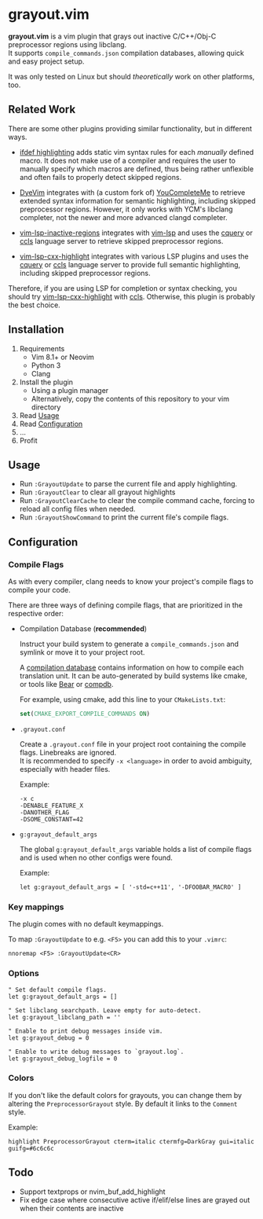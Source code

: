# grayout.vim

**grayout.vim** is a vim plugin that grays out inactive C/C++/Obj-C preprocessor regions using libclang.<br/>
It supports `compile_commands.json` compilation databases, allowing quick and easy project setup.

It was only tested on Linux but should *theoretically* work on other platforms, too.


## Related Work
There are some other plugins providing similar functionality, but in different ways.

* [ifdef highlighting][ifdefhighlighting] adds static vim syntax rules for each *manually* defined macro. It does not make use of a compiler and requires the user to manually specify which macros are defined, thus being rather unflexible and often fails to properly detect skipped regions.

* [DyeVim][DyeVim] integrates with (a custom fork of) [YouCompleteMe][ycm] to retrieve extended syntax information for semantic highlighting, including skipped preprocessor regions.
However, it only works with YCM's libclang completer, not the newer and more advanced clangd completer.

* [vim-lsp-inactive-regions][lspregions] integrates with [vim-lsp][vimlsp] and uses the [cquery][cquery] or [ccls][ccls] language server to retrieve skipped preprocessor regions.

* [vim-lsp-cxx-highlight][vimlspcxx] integrates with various LSP plugins and uses the [cquery][cquery] or [ccls][ccls] language server to provide full semantic highlighting, including skipped preprocessor regions.

Therefore, if you are using LSP for completion or syntax checking, you should
try [vim-lsp-cxx-highlight][vimlspcxx] with [ccls][ccls]. Otherwise, this plugin is probably the best choice.


## Installation

1. Requirements
    * Vim 8.1+ or Neovim
    * Python 3
    * Clang
2. Install the plugin
    * Using a plugin manager
    * Alternatively, copy the contents of this repository to your vim directory
3. Read [Usage](#usage)
4. Read [Configuration](#configuration)
5. ...
6. Profit


## Usage

* Run `:GrayoutUpdate` to parse the current file and apply highlighting.
* Run `:GrayoutClear` to clear all grayout highlights
* Run `:GrayoutClearCache` to clear the compile command cache, forcing to reload all config files when needed.
* Run `:GrayoutShowCommand` to print the current file's compile flags.


## Configuration

### Compile Flags

As with every compiler, clang needs to know your project's compile flags to compile your code.

There are three ways of defining compile flags, that are prioritized in the respective order:

* Compilation Database (**recommended**)

    Instruct your build system to generate a `compile_commands.json` and symlink or move it to your project root.

    A [compilation database][clangdatabase] contains information on how to compile each translation unit. It can be auto-generated by build systems like cmake, or tools like [Bear][bear] or [compdb][compdb].

    For example, using cmake, add this line to your `CMakeLists.txt`:

    ```cmake
    set(CMAKE_EXPORT_COMPILE_COMMANDS ON)
    ```

* `.grayout.conf`

    Create a `.grayout.conf` file in your project root containing the compile flags. Linebreaks are ignored.<br/>
    It is recommended to specify `-x <language>` in order to avoid ambiguity, especially with header files.

    Example:

    ```
    -x c
    -DENABLE_FEATURE_X
    -DANOTHER_FLAG
    -DSOME_CONSTANT=42
    ```

* `g:grayout_default_args`

    The global `g:grayout_default_args` variable holds a list of compile flags and is used when no other configs were found.

    Example:

    ```vim
    let g:grayout_default_args = [ '-std=c++11', '-DFOOBAR_MACRO' ]
    ```


### Key mappings

The plugin comes with no default keymappings.

To map `:GrayoutUpdate` to e.g. `<F5>` you can add this to your `.vimrc`:

```vim
nnoremap <F5> :GrayoutUpdate<CR>
```

### Options

```vim
" Set default compile flags.
let g:grayout_default_args = []

" Set libclang searchpath. Leave empty for auto-detect.
let g:grayout_libclang_path = ''

" Enable to print debug messages inside vim.
let g:grayout_debug = 0

" Enable to write debug messages to `grayout.log`.
let g:grayout_debug_logfile = 0
```

### Colors

If you don't like the default colors for grayouts, you can change them by altering the `PreprocessorGrayout` style.
By default it links to the `Comment` style.

Example:

```vim
highlight PreprocessorGrayout cterm=italic ctermfg=DarkGray gui=italic guifg=#6c6c6c
```


## Todo

* Support textprops or nvim_buf_add_highlight
* Fix edge case where consecutive active if/elif/else lines are grayed out when their contents are inactive


[ifdefhighlighting]: http://www.vim.org/scripts/script.php?script_id=7
[DyeVim]: https://github.com/davits/DyeVim
[ycm]: https://github.com/ycm-core/YouCompleteMe
[lspregions]: https://github.com/krzbe/vim-lsp-inactive-regions
[vimlsp]: https://github.com/prabirshrestha/vim-lsp
[vimlspcxx]: https://github.com/jackguo380/vim-lsp-cxx-highlight
[compdb]: https://github.com/Sarcasm/compdb
[clangdatabase]: http://clang.llvm.org/docs/JSONCompilationDatabase.html
[bear]: https://github.com/rizsotto/Bear
[cquery]: https://github.com/cquery-project/cquery
[ccls]: https://github.com/MaskRay/ccls
